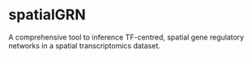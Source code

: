 # spatialGRN
A comprehensive tool to inference TF-centred, spatial gene regulatory networks in a spatial transcriptomics dataset.
